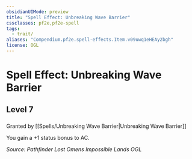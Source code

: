 ```yaml
---
obsidianUIMode: preview
title: "Spell Effect: Unbreaking Wave Barrier"
cssclasses: pf2e,pf2e-spell
tags:
  - trait/
aliases: "Compendium.pf2e.spell-effects.Item.v09uwq1eHEAy2bgh"
license: OGL
---
```

# Spell Effect: Unbreaking Wave Barrier
## Level 7
### 






Granted by [[Spells/Unbreaking Wave Barrier|Unbreaking Wave Barrier]]

You gain a +1 status bonus to AC.

*Source: Pathfinder Lost Omens Impossible Lands*
*OGL*